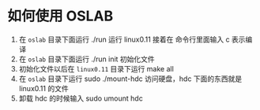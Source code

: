 # 如何使用 OSLAB



1. 在 `oslab` 目录下面运行 ./run 运行 linux0.11 接着在 命令行里面输入 c 表示编译
2. 在 `oslab` 目录下面运行 ./run init 初始化文件
3. 初始化文件以后在 `linux0.11` 目录下运行 make all
4. 在 `oslab` 目录下运行  sudo ./mount-hdc 访问硬盘，hdc 下面的东西就是 linux0.11 的文件
5. 卸载 hdc 的时候输入 sudo umount hdc